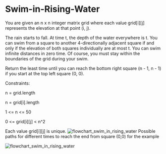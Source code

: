 # Swim-in-Rising-Water

You are given an n x n integer matrix grid where each value grid[i][j] represents the elevation at that point (i, j).

The rain starts to fall. At time t, the depth of the water everywhere is t. You can swim from a square to another 4-directionally adjacent square if and only if the elevation of both squares individually are at most t. You can swim infinite distances in zero time. Of course, you must stay within the boundaries of the grid during your swim.

Return the least time until you can reach the bottom right square (n - 1, n - 1) if you start at the top left square (0, 0).

Constraints:

n = grid.length

n = grid[i].length

1 <= n <= 50

0 <= grid[i][j] < n^2

Each value grid[i][j] is unique.
![flowchart_swim_in_rising_water](https://github.com/ParvinBayati/Swim-in-Rising-Water/assets/91033182/a78aa996-428a-4448-bc14-7646d6789523)
Possible paths for different times to reach the end from square (0,0) for the example

![flowchart_swim_in_rising_water](https://github.com/ParvinBayati/Swim-in-Rising-Water/assets/91033182/050af758-6a9e-4f67-b2e9-26ee9f7059b1)



